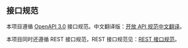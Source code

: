 ## 接口规范

本项目遵循 [OpenAPI 3.0](https://spec.openapis.org/oas/latest.html) 接口规范。中文翻译版：[开放 API 规范中文翻译](https://fishead.gitbook.io/openapi-specification-zhcn-translation/3.0.0.zhcn)。

本项目同时还遵循 REST 接口规范，REST 接口规范见：[REST 接口规范](https://konglingfei.com/onex/convention/rest.html)。